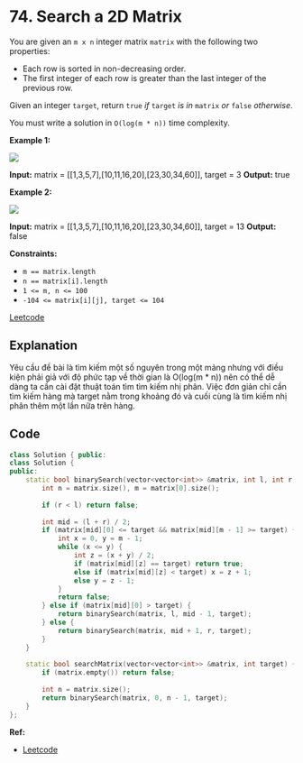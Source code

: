 
# **74. Search a 2D Matrix** 
 
  
You are given an  `m x n`  integer matrix  `matrix`  with the following two properties:

-   Each row is sorted in non-decreasing order.
-   The first integer of each row is greater than the last integer of the previous row.

Given an integer  `target`, return  `true`  _if_  `target`  _is in_  `matrix`  _or_  `false`  _otherwise_.

You must write a solution in  `O(log(m * n))`  time complexity.

**Example 1:**

![](https://assets.leetcode.com/uploads/2020/10/05/mat.jpg)

**Input:** matrix = [[1,3,5,7],[10,11,16,20],[23,30,34,60]], target = 3
**Output:** true

**Example 2:**

![](https://assets.leetcode.com/uploads/2020/10/05/mat2.jpg)

**Input:** matrix = [[1,3,5,7],[10,11,16,20],[23,30,34,60]], target = 13
**Output:** false

**Constraints:**

-   `m == matrix.length`
-   `n == matrix[i].length`
-   `1 <= m, n <= 100`
-   `-104 <= matrix[i][j], target <= 104`

[Leetcode](https://leetcode.com/problems/plus-one)   
## Explanation  
Yêu cầu đề bài là tìm kiếm một số nguyên trong một mảng nhưng với điều kiện phải giả với độ phức tạp về thời gian là O(log(m * n)) nên có thể dễ dàng ta cần cài đặt thuật toán tìm tìm kiếm nhị phân. Việc đơn giản chỉ cần tìm kiếm hàng mà target nằm trong khoảng đó và cuối cùng là tìm kiếm nhị phân thêm một lần nữa trên hàng.

## Code  
```c++ 
class Solution { public:    
class Solution {  
public:  
    static bool binarySearch(vector<vector<int>> &matrix, int l, int r, int target) {  
        int n = matrix.size(), m = matrix[0].size();  
  
        if (r < l) return false;  
  
        int mid = (l + r) / 2;  
        if (matrix[mid][0] <= target && matrix[mid][m - 1] >= target) {  
            int x = 0, y = m - 1;  
            while (x <= y) {  
                int z = (x + y) / 2;  
                if (matrix[mid][z] == target) return true;  
                else if (matrix[mid][z] < target) x = z + 1;  
                else y = z - 1;  
            }  
            return false;  
        } else if (matrix[mid][0] > target) {  
            return binarySearch(matrix, l, mid - 1, target);  
        } else {  
            return binarySearch(matrix, mid + 1, r, target);  
        }  
    }  
  
    static bool searchMatrix(vector<vector<int>> &matrix, int target) {  
        if (matrix.empty()) return false;  
  
        int n = matrix.size();  
        return binarySearch(matrix, 0, n - 1, target);  
    }  
};
```

**Ref:**
- [Leetcode](https://leetcode.com/problems/plus-one) 